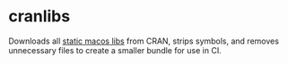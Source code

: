 # cranlibs

Downloads all [static macos libs](https://mac.r-project.org/bin) from CRAN, strips symbols, and removes unnecessary files to create a smaller bundle for use in CI.
